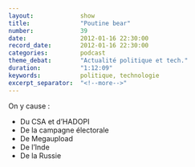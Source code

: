 ```yaml
---
layout:             show
title:              "Poutine bear"
number:             39
date:               2012-01-16 22:30:00
record_date:        2012-01-16 22:30:00
categories:         podcast
theme_debat:        "Actualité politique et tech."
duration:           "1:12:09"
keywords:           politique, technologie
excerpt_separator:  "<!--more-->"
---
```



On y cause :

- Du CSA et d’HADOPI
- De la campagne électorale
- De Megaupload
- De l’Inde
- De la Russie
